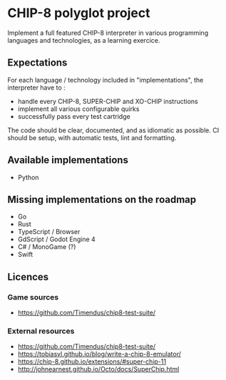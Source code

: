 # CHIP-8 polyglot project

Implement a full featured CHIP-8 interpreter in various programming languages and technologies, as a learning exercice.

## Expectations

For each language / technology included in "implementations", the interpreter have to :

- handle every CHIP-8, SUPER-CHIP and XO-CHIP instructions
- implement all various configurable quirks
- successfully pass every test cartridge

The code should be clear, documented, and as idiomatic as possible.
CI should be setup, with automatic tests, lint and formatting.

## Available implementations

- Python

## Missing implementations on the roadmap

- Go
- Rust
- TypeScript / Browser
- GdScript / Godot Engine 4 
- C# / MonoGame (?)
- Swift

## Licences

### Game sources

- https://github.com/Timendus/chip8-test-suite/

### External resources

- https://github.com/Timendus/chip8-test-suite/
- https://tobiasvl.github.io/blog/write-a-chip-8-emulator/
- https://chip-8.github.io/extensions/#super-chip-11
- http://johnearnest.github.io/Octo/docs/SuperChip.html